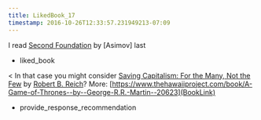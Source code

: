 ```yaml
---
title: LikedBook_17
timestamp: 2016-10-26T12:33:57.231949213-07:09
---
```


I read [Second Foundation](BookTitle) by [Asimov] last
* liked_book

< In that case you might consider [Saving Capitalism: For the Many, Not the Few](BookTitle) by [Robert B. Reich](AuthorName)? More: [https://www.thehawaiiproject.com/book/A-Game-of-Thrones--by--George-R.R.-Martin--20623](BookLink)
* provide_response_recommendation
